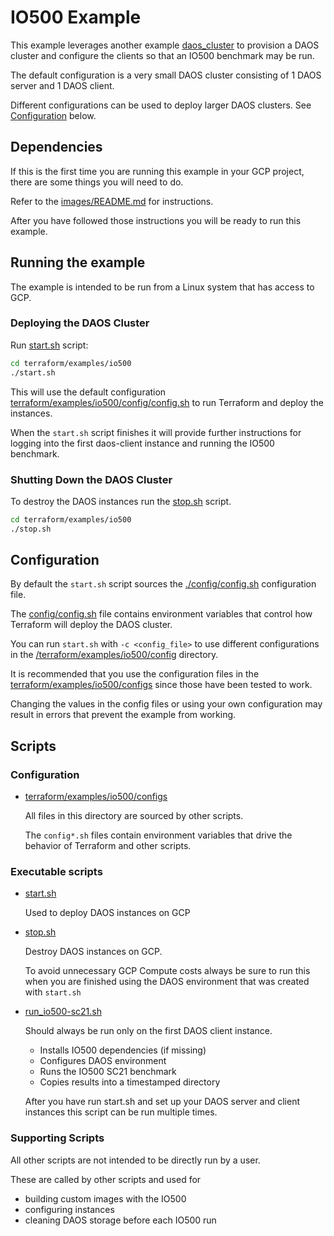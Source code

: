 # IO500 Example

This example leverages another example [daos_cluster](../daos_cluster)
to provision a DAOS cluster and configure the clients so that an IO500 benchmark
may be run.

The default configuration is a very small DAOS cluster consisting of 1 DAOS
server and 1 DAOS client.

Different configurations can be used to deploy larger DAOS clusters.
See [Configuration](#configuration) below.

## Dependencies

If this is the first time you are running this example in your GCP project, there
are some things you will need to do.

Refer to the [images/README.md](../../../images/README.md) for instructions.

After you have followed those instructions you will be ready to run this example.

## Running the example

The example is intended to be run from a Linux system that has access to GCP.

### Deploying the DAOS Cluster

Run [start.sh](start.sh) script:

```bash
cd terraform/examples/io500
./start.sh
```

This will use the default configuration [terraform/examples/io500/config/config.sh](config/config.sh) to run Terraform and deploy the instances.

When the `start.sh` script finishes it will provide further instructions for
logging into the first daos-client instance and running the IO500 benchmark.

### Shutting Down the DAOS Cluster

To destroy the DAOS instances run the [stop.sh](stop.sh) script.

```bash
cd terraform/examples/io500
./stop.sh
```

## Configuration

By default the `start.sh` script sources the
[./config/config.sh](config/config.sh) configuration file.

The [config/config.sh](config/config.sh) file contains environment
variables that control how Terraform will deploy the DAOS cluster.

You can run `start.sh` with `-c <config_file>` to use different configurations
in the [/terraform/examples/io500/config](/terraform/examples/io500/config) directory.

It is recommended that you use the configuration files in the [terraform/examples/io500/configs](/terraform/examples/io500/config) since those have been tested to work.

Changing the values in the config files or using your own configuration may result
in errors that prevent the example from working.

## Scripts

### Configuration

- [terraform/examples/io500/configs](configs/)

  All files in this directory are sourced by other scripts.

  The `config*.sh` files contain environment variables that drive the behavior
  of Terraform and other scripts.

### Executable scripts

- [start.sh](start.sh)

  Used to deploy DAOS instances on GCP

- [stop.sh](stop.sh)

  Destroy DAOS instances on GCP.

  To avoid unnecessary GCP Compute costs always be sure to run this when
  you are finished using the DAOS environment that was created with `start.sh`

- [run_io500-sc21.sh](run_io500-sc21.sh)

  Should always be run only on the first DAOS client instance.

  - Installs IO500 dependencies (if missing)
  - Configures DAOS environment
  - Runs the IO500 SC21 benchmark
  - Copies results into a timestamped directory

  After you have run start.sh and set up your DAOS server and client instances
  this script can be run multiple times.

### Supporting Scripts

All other scripts are not intended to be directly run by a user.

These are called by other scripts and used for
- building custom images with the IO500
- configuring instances
- cleaning DAOS storage before each IO500 run
